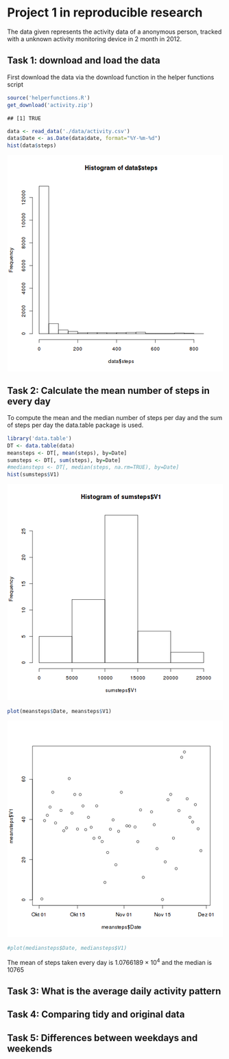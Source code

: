 Project 1 in reproducible research
==================================

The data given represents the activity data of a anonymous person, tracked with a unknown activity monitoring device in 2 month in 2012.

## Task 1: download and load the data

First download the data via the download function in the helper functions script

```r
source('helperfunctions.R')
get_download('activity.zip')
```

```
## [1] TRUE
```

```r
data <- read_data('./data/activity.csv')
data$Date <- as.Date(data$date, format="%Y-%m-%d")
hist(data$steps)
```

![plot of chunk unnamed-chunk-1](figure/unnamed-chunk-1-1.png)

## Task 2: Calculate the mean number of steps in every day

To compute the mean and the median number of steps per day and the sum of steps per day the data.table package is used.


```r
library('data.table')
DT <- data.table(data)
meansteps <- DT[, mean(steps), by=Date]
sumsteps <- DT[, sum(steps), by=Date]
#mediansteps <- DT[, median(steps, na.rm=TRUE), by=Date]
hist(sumsteps$V1)
```

![plot of chunk unnamed-chunk-2](figure/unnamed-chunk-2-1.png)

```r
plot(meansteps$Date, meansteps$V1)
```

![plot of chunk unnamed-chunk-2](figure/unnamed-chunk-2-2.png)

```r
#plot(mediansteps$Date, mediansteps$V1)
```

The mean of steps taken every day is 1.0766189 &times; 10<sup>4</sup> and the median is 10765

## Task 3: What is the average daily activity pattern


## Task 4: Comparing tidy and original data

## Task 5: Differences between weekdays and weekends
